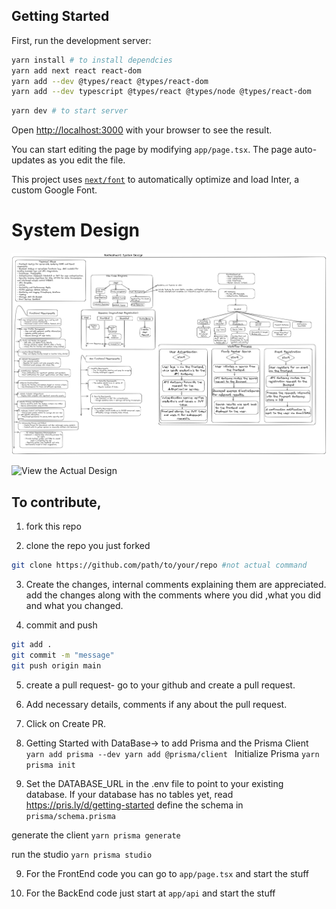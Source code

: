 ## Getting Started

First, run the development server:

```bash
yarn install # to install dependcies
yarn add next react react-dom
yarn add --dev @types/react @types/react-dom
yarn add --dev typescript @types/react @types/node @types/react-dom
```

```bash
yarn dev # to start server
```

Open [http://localhost:3000](http://localhost:3000) with your browser to see the result.

You can start editing the page by modifying `app/page.tsx`. The page auto-updates as you edit the file.

This project uses [`next/font`](https://nextjs.org/docs/basic-features/font-optimization) to automatically optimize and load Inter, a custom Google Font.

# System Design

![Image](images/light.png)

![View the Actual Design](https://excalidraw.com/#json=29LoyprJCOF1ARplRHu-m,Wvnq4d274i16MkQKBqe2Eg)

## To contribute,

1. fork this repo

2. clone the repo you just forked

```bash
git clone https://github.com/path/to/your/repo #not actual command
```

3. Create the changes, internal comments explaining them are appreciated.
   add the changes along with the comments where you did ,what you did and what you changed.

4. commit and push

```bash
git add .
git commit -m "message"
git push origin main
```

5. create a pull request- go to your github and create a pull request.

6. Add necessary details, comments if any about the pull request.

7. Click on Create PR.

8. Getting Started with DataBase->
   to add Prisma and the Prisma Client
   `yarn add prisma --dev
yarn add @prisma/client
`
   Initialize Prisma
   `yarn prisma init`

9. Set the DATABASE_URL in the .env file to point to your existing database. If your database has no tables yet, read https://pris.ly/d/getting-started
   define the schema in `prisma/schema.prisma`

generate the client
`yarn prisma generate`

run the studio
`yarn prisma studio`

9. For the FrontEnd code you can go to `app/page.tsx` and start the stuff

10. For the BackEnd code just start at `app/api` and start the stuff
